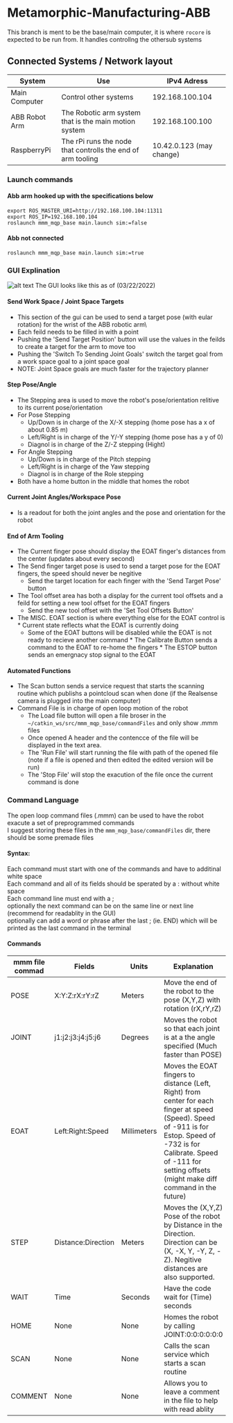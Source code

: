 # Metamorphic-Manufacturing-ABB

This branch is ment to be the base/main computer, it is where `rocore` is expected to be run from. It handles controllng the othersub systems

## Connected Systems / Network layout
System  | Use | IPv4 Adress 
------------- | ------------- | -------------
Main Computer | Control other systems | 192.168.100.104
ABB Robot Arm | The Robotic arm system that is the main motion system | 192.168.100.100
RaspberryPi | The rPi runs the node that controlls the end of arm tooling | 10.42.0.123 (may change)

### Launch commands
#### Abb arm hooked up with the specifications below
  ```export ROS_MASTER_URI=http://192.168.100.104:11311```\
  ```export ROS_IP=192.168.100.104```\
  ```roslaunch mmm_mqp_base main.launch sim:=false```
#### Abb not connected
```roslaunch mmm_mqp_base main.launch sim:=true```
### GUI Explination 
![alt text](https://github.com/cvkittler/Metamorphic-Manufacturing/blob/images-for-readme/Screenshot%20from%202022-03-22%2014-17-15.png)
The GUI looks like this as of (03/22/2022) 
#### Send Work Space / Joint Space Targets
  * This section of the gui can be used to send a target pose (with eular rotation) for the wrist of the ABB robotic arm\
  * Each feild needs to be filled in with a point 
  * Pushing the 'Send Target Position' button will use the values in the feilds to create a target for the arm to move too
  * Pushing the 'Switch To Sending Joint Goals' switch the target goal from a work space goal to a joint space goal
  * NOTE: Joint Space goals are much faster for the trajectory planner
#### Step Pose/Angle
  * The Stepping area is used to move the robot's pose/orientation relitive to its current pose/orientation
  * For Pose Stepping
    * Up/Down is in charge of the X/-X stepping (home pose has a x of about 0.85 m)
    * Left/Right is in charge of the Y/-Y stepping (home pose has a y of 0)
    * Diagnol is in charge of the Z/-Z stepping (Hight)
  * For Angle Stepping
    * Up/Down is in charge of the Pitch stepping
    * Left/Right is in charge of the Yaw stepping
    * Diagnol is in charge of the Role stepping
  * Both have a home button in the middle that homes the robot
#### Current Joint Angles/Workspace Pose
  * Is a readout for both the joint angles and the pose and orientation for the robot
#### End of Arm Tooling
  * The Current finger pose should display the EOAT finger's distances from the center (updates about every second)
  * The Send finger target pose is used to send a target pose for the EOAT fingers, the speed should never be negitive
    *  Send the target location for each finger with the 'Send Target Pose' button
  * The Tool offset area has both a display for the current tool offsets and a feild for setting a new tool offset for the EOAT fingers
    *  Send the new tool offset with the 'Set Tool Offsets Button'
  *  The MISC. EOAT section is where everything else for the EOAT control is
    *  Current state reflects what the EOAT is currently doing
      *  Some of the EOAT buttons will be disabled while the EOAT is not ready to recieve another command
    *  The Calibrate Button sends a command to the EOAT to re-home the fingers
    *  The ESTOP button sends an emergnacy stop signal to the EOAT
#### Automated Functions
  * The Scan button sends a service request that starts the scanning routine which publishs a pointcloud scan when done (if the Realsense camera is plugged into the main computer)
  * Command File is in charge of open loop motion of the robot
    * The Load file button will open a file broser in the `~/catkin_ws/src/mmm_mqp_base/commandFiles` and only show .mmm files
    * Once opened A header and the contencce of the file will be displayed in the text area.
    * The 'Run File' will start running the file with path of the opened file (note if a file is opened and then edited the edited version will be run)
    * The 'Stop File' will stop the exacution of the file once the current command is done
### Command Language
The open loop command files (.mmm) can be used to have the robot exacute a set of preprogrammed commands\
I suggest storing these files in the `mmm_mqp_base/commandFiles` dir, there should be some premade files
#### Syntax:
Each command must start with one of the commands and have to additinal white space\
Each command and all of its fields should be sperated by a : without white space\
Each command line must end with a ; \
optionally the next command can be on the same line or next line (recommend for readablity in the GUI)\
optionally can add a word or phrase after the last ; (ie. END) which will be printed as the last command in the terminal
#### Commands
mmm file commad  | Fields | Units | Explanation
------------- | ------------- | ------------- | -------------
POSE | X:Y:Z:rX:rY:rZ | Meters | Move the end of the robot to the pose (X,Y,Z) with rotation (rX,rY,rZ)
JOINT | j1:j2:j3:j4:j5:j6 | Degrees | Moves the robot so that each joint is at a the angle specified (Much faster than POSE)
EOAT | Left:Right:Speed | Millimeters | Moves the EOAT fingers to distance (Left, Right) from center for each finger at speed (Speed). Speed of -911 is for Estop. Speed of -732 is for Calibrate. Speed of -111 for setting offsets (might make diff command in the future)
STEP | Distance:Direction | Meters | Moves the (X,Y,Z) Pose of the robot by Distance in the Direction. Direction can be (X, -X, Y, -Y, Z, -Z). Negitive distances are also supported.
WAIT | Time | Seconds | Have the code wait for (Time) seconds
HOME | None | None | Homes the robot by calling JOINT:0:0:0:0:0:0
SCAN | None | None | Calls the scan service which starts a scan routine
COMMENT | None | None | Allows you to leave a comment in the file to help with read ablity 
